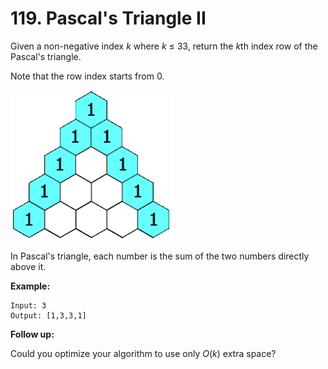 # 119. Pascal's Triangle II

Given a non-negative index *k* where *k* ≤ 33, return the *k*th index row of the Pascal's triangle.

Note that the row index starts from 0.

![img](PascalTriangleAnimated2.gif)

In Pascal's triangle, each number is the sum of the two numbers directly above it.

**Example:**

```
Input: 3
Output: [1,3,3,1]
```

**Follow up:**

Could you optimize your algorithm to use only *O*(*k*) extra space?
